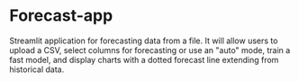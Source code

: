 # Forecast-app
 Streamlit application for forecasting data from a file. It will allow users to upload a CSV, select columns for forecasting or use an "auto" mode, train a fast model, and display charts with a dotted forecast line extending from historical data.

